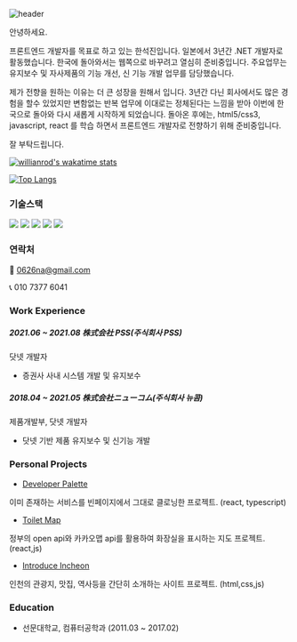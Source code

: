 

  ![header](https://capsule-render.vercel.app/api?type=waving&color=auto&height=300&section=header&text=welcome!&fontAlignY=40&desc=Jin`s%20Profile&animation=fadeIn)

안녕하세요.

프론트엔드 개발자를 목표로 하고 있는 한석진입니다.
일본에서 3년간 .NET 개발자로 활동했습니다. 한국에 돌아와서는 웹쪽으로 바꾸려고 열심히 준비중입니다.
주요업무는 유지보수 및 자사제품의 기능 개선, 신 기능 개발 업무를 담당했습니다.
 
제가 전향을 원하는 이유는 더 큰 성장을 원해서 입니다. 3년간 다닌 회사에서도 많은 경험을 할수 있었지만
변함없는 반복 업무에 이대로는 정체된다는 느낌을 받아 이번에 한국으로 돌아와 다시 새롭게 시작하게 되었습니다.
돌아온 후에는, html5/css3, javascript, react 를 학습 하면서 프론트엔드 개발자로 전향하기 위해 준비중입니다.


잘 부탁드립니다.
  
  [![willianrod's wakatime stats](https://github-readme-stats.vercel.app/api/wakatime?username=JINNY)](https://github.com/anuraghazra/github-readme-stats)
  
  [![Top Langs](https://github-readme-stats.vercel.app/api/top-langs/?username=0626na)](https://github.com/anuraghazra/github-readme-stats)
  ### 기술스택
  <div >
    <img src="https://img.shields.io/badge/JS-F7DF1E?style=flat-square&logo=javascript&logoColor=black">
    <img src="https://img.shields.io/badge/HTML5-E34F26?style=flat-square&logo=html5&logoColor=black">
    <img src="https://img.shields.io/badge/CSS3-1572B6?style=flat-square&logo=css3&logoColor=black">
    <img src="https://img.shields.io/badge/React-61DAFB?style=flat-square&logo=react&logoColor=black">
    <img src="https://img.shields.io/badge/Typescript-3178C6?style=flat-square&logo=typescript&logoColor=black">
  </div>
  
  ### 연락처
  📧 0626na@gmail.com
  
  📞 010 7377 6041
  
  ### Work Experience
  
  ##### 2021.06 ~ 2021.08 株式会社 PSS(주식회사 PSS)
  닷넷 개발자
  - 증권사 사내 시스템 개발 및 유지보수
  
  ##### 2018.04 ~ 2021.05 株式会社ニューコム(주식회사 뉴콤)
  
  제품개발부, 닷넷 개발자 
  
  - 닷넷 기반 제품 유지보수 및 신기능 개발

  ### Personal Projects
  - [Developer Palette](https://github.com/0626na/palette_clone)
  
  이미 존재하는 서비스를 빈페이지에서 그대로 클로닝한 프로젝트. (react, typescript)

  - [Toilet Map](https://github.com/0626na/toilet_map)
  
  정부의 open api와 카카오맵 api를 활용하여 화장실을 표시하는 지도 프로젝트. (react,js) 
  - [Introduce Incheon](https://github.com/0626na/introduce_incheon)
  
  인천의 관광지, 맛집, 역사등을 간단히 소개하는 사이트 프로젝트. (html,css,js)
  ### Education
  - 선문대학교, 컴퓨터공학과 (2011.03 ~ 2017.02)
  
  


